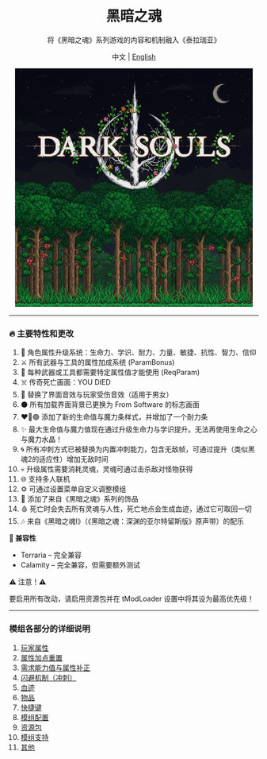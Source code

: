 <div align="center">

# 黑暗之魂

将《黑暗之魂》系列游戏的内容和机制融入《泰拉瑞亚》

中文 | [English](README.md)

<img src="src/icon_workshop.png" alt="Icon" style="max-width: 100%;"/>

</div>

---

### 🔥 主要特性和更改
1. 📖 角色属性升级系统：生命力、学识、耐力、力量、敏捷、抗性、智力、信仰
2. ⚔️ 所有武器与工具的属性加成系统 (ParamBonus)
3. 🔑 每种武器或工具都需要特定属性值才能使用 (ReqParam)
4. ☠️ 传奇死亡画面：YOU DIED
5. 🎵 替换了界面音效与玩家受伤音效（适用于男女）
6. ⚫ 所有加载界面背景已更换为 From Software 的标志画面
7. ❤️🔵🟢 添加了新的生命值与魔力条样式，并增加了一个耐力条
8. ✨ 最大生命值与魔力值现在通过升级生命力与学识提升。无法再使用生命之心与魔力水晶！
9. 🌀 所有冲刺方式已被替换为内置冲刺能力，包含无敌帧，可通过提升（类似黑魂2的适应性）增加无敌时间
10. 💀 升级属性需要消耗灵魂，灵魂可通过击杀敌对怪物获得
11. 🌐 支持多人联机
12. ⚙️ 可通过设置菜单自定义调整模组
13. 💍 添加了来自《黑暗之魂》系列的饰品
14. 🩸 死亡时会失去所有灵魂与人性，死亡地点会生成血迹，通过它可取回一切
15. 🎶 来自《黑暗之魂I》（《黑暗之魂：深渊的亚尔特留斯版》原声带）的配乐

**🔧 兼容性**

* Terraria – 完全兼容
* Calamity – 完全兼容，但需要额外测试

⚠️ 注意！⚠️

要启用所有改动，请启用资源包并在 tModLoader 设置中将其设为最高优先级！

---

### 模组各部分的详细说明

<ol>
  <li><a href="wiki/Stats_ZH.md">玩家属性</a></li>
  <li><a href="wiki/RespecStats_ZH.md">属性加点重置</a></li>
  <li><a href="wiki/ReqParam_ParamBonus_ZH.md">需求能力值与属性补正</a></li>
  <li><a href="wiki/Dodge_ZH.md">闪避机制（冲刺）</a></li>
  <li><a href="wiki/Bloodstain_ZH.md">血迹</a></li>
  <li><a href="wiki/Items_ZH.md">物品</a></li>
  <li><a href="wiki/Hotkeys_ZH.md">快捷键</a></li>
  <li><a href="wiki/Config_ZH.md">模组配置</a></li>
  <li><a href="wiki/ResourcePack_ZH.md">资源包</a></li>
  <li><a href="wiki/ModSupport_ZH.md">模组支持</a></li>
  <li><a href="wiki/Other_ZH.md">其他</a></li>
</ol>






